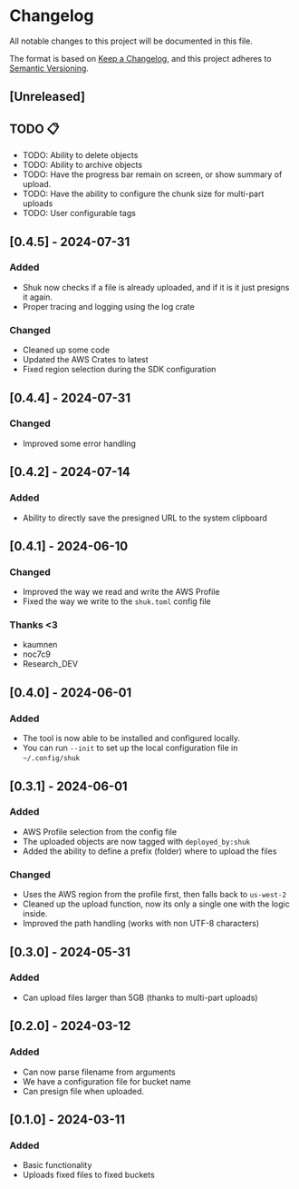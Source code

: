 # Changelog

All notable changes to this project will be documented in this file.

The format is based on [Keep a Changelog](https://keepachangelog.com/en/1.0.0/),
and this project adheres to [Semantic Versioning](https://semver.org/spec/v2.0.0.html).

## [Unreleased]

## TODO 📋

- TODO: Ability to delete objects
- TODO: Ability to archive objects
- TODO: Have the progress bar remain on screen, or show summary of upload.
- TODO: Have the ability to configure the chunk size for multi-part uploads
- TODO: User configurable tags

## [0.4.5] - 2024-07-31
### Added
- Shuk now checks if a file is already uploaded, and if it is it just presigns it again.
- Proper tracing and logging using the log crate

### Changed
- Cleaned up some code
- Updated the AWS Crates to latest
- Fixed region selection during the SDK configuration

## [0.4.4] - 2024-07-31
### Changed
- Improved some error handling

## [0.4.2] - 2024-07-14
### Added
- Ability to directly save the presigned URL to the system clipboard

## [0.4.1] - 2024-06-10
### Changed
- Improved the way we read and write the AWS Profile
- Fixed the way we write to the `shuk.toml` config file

### Thanks <3
- kaumnen
- noc7c9
- Research_DEV

## [0.4.0] - 2024-06-01
### Added
- The tool is now able to be installed and configured locally.
- You can run `--init` to set up the local configuration file in `~/.config/shuk`


## [0.3.1] - 2024-06-01
### Added
- AWS Profile selection from the config file
- The uploaded objects are now tagged with `deployed_by:shuk`
- Added the ability to define a prefix (folder) where to upload the files

### Changed
- Uses the AWS region from the profile first, then falls back to `us-west-2`
- Cleaned up the upload function, now its only a single one with the logic inside.
- Improved the path handling (works with non UTF-8 characters)

## [0.3.0] - 2024-05-31
### Added
- Can upload files larger than 5GB (thanks to multi-part uploads)

## [0.2.0] - 2024-03-12
### Added
- Can now parse filename from arguments
- We have a configuration file for bucket name
- Can presign file when uploaded.

## [0.1.0] - 2024-03-11
### Added
- Basic functionality
- Uploads fixed files to fixed buckets
